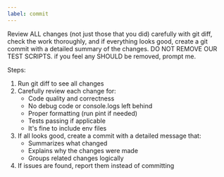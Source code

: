```yaml
---
label: commit
---
```


Review ALL changes (not just those that you did) carefully with git diff, check the work thoroughly, and if everything looks good, create a git commit with a detailed summary of the changes.
DO NOT REMOVE OUR TEST SCRIPTS. if you feel any SHOULD be removed, prompt me.

Steps:
1. Run git diff to see all changes
2. Carefully review each change for:
   - Code quality and correctness
   - No debug code or console.logs left behind
   - Proper formatting (run pint if needed)
   - Tests passing if applicable
   - It's fine to include env files
3. If all looks good, create a commit with a detailed message that:
   - Summarizes what changed
   - Explains why the changes were made
   - Groups related changes logically
4. If issues are found, report them instead of committing
